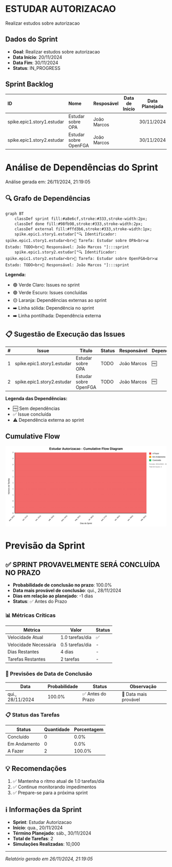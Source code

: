 
# ESTUDAR AUTORIZACAO
Realizar estudos sobre autorizacao

## Dados do Sprint
* **Goal**:  Realizar estudos sobre autorizacao
* **Data Início**: 20/11/2024
* **Data Fim**: 30/11/2024
* **Status**: IN_PROGRESS
## Sprint Backlog

|ID |Nome |Resposável |Data de Inicío | Data Planejada | Status|
|:----    |:----|:--------  |:-------:       | :----------:  | :---: |
|spike.epic1.story1.estudar|Estudar sobre OPA|João Marcos ||30/11/2024|TODO|
|spike.epic1.story2.estudar|Estudar sobre OpenFGA|João Marcos ||30/11/2024|TODO|

# Análise de Dependências do Sprint

Análise gerada em: 26/11/2024, 21:19:05

## 🔍 Grafo de Dependências

```mermaid
graph BT
    classDef sprint fill:#a8e6cf,stroke:#333,stroke-width:2px;
    classDef done fill:#98fb98,stroke:#333,stroke-width:2px;
    classDef external fill:#ffd3b6,stroke:#333,stroke-width:1px;
    spike.epic1.story1.estudar["🔍 Identificador: spike.epic1.story1.estudar<br>📝 Tarefa: Estudar sobre OPA<br>📊 Estado: TODO<br>👤 Responsável: João Marcos "]:::sprint
    spike.epic1.story2.estudar["🔍 Identificador: spike.epic1.story2.estudar<br>📝 Tarefa: Estudar sobre OpenFGA<br>📊 Estado: TODO<br>👤 Responsável: João Marcos "]:::sprint
```

**Legenda:**
- 🟢 Verde Claro: Issues no sprint
- 🟢 Verde Escuro: Issues concluídas
- 🟡 Laranja: Dependências externas ao sprint
- ➡️ Linha sólida: Dependência no sprint
- ➡️ Linha pontilhada: Dependência externa

## 📋 Sugestão de Execução das Issues

| # | Issue | Título | Status | Responsável | Dependências |
|---|-------|--------|--------|-------------|---------------|
| 1 | spike.epic1.story1.estudar | Estudar sobre OPA | TODO | João Marcos  | 🆓 |
| 2 | spike.epic1.story2.estudar | Estudar sobre OpenFGA | TODO | João Marcos  | 🆓 |

**Legenda das Dependências:**
- 🆓 Sem dependências
- ✅ Issue concluída
- ⚠️ Dependência externa ao sprint



## Cumulative Flow
![ Cumulative Flow](./charts/cfd-estudo.svg)

# Previsão da Sprint

## ✅ SPRINT PROVAVELMENTE SERÁ CONCLUÍDA NO PRAZO

- **Probabilidade de conclusão no prazo**: 100.0%
- **Data mais provável de conclusão**: qui., 28/11/2024
- **Dias em relação ao planejado**: -1 dias
- **Status**: ✅ Antes do Prazo

### 📊 Métricas Críticas

| Métrica | Valor | Status |
|---------|--------|--------|
| Velocidade Atual | 1.0 tarefas/dia | ✅ |
| Velocidade Necessária | 0.5 tarefas/dia | - |
| Dias Restantes | 4 dias | - |
| Tarefas Restantes | 2 tarefas | - |

### 📅 Previsões de Data de Conclusão

| Data | Probabilidade | Status | Observação |
|------|---------------|---------|------------|
| qui., 28/11/2024 | 100.0% | ✅ Antes do Prazo | 📍 Data mais provável |

### 📋 Status das Tarefas

| Status | Quantidade | Porcentagem |
|--------|------------|-------------|
| Concluído | 0 | 0.0% |
| Em Andamento | 0 | 0.0% |
| A Fazer | 2 | 100.0% |

## 💡 Recomendações

1. ✅ Mantenha o ritmo atual de 1.0 tarefas/dia
2. ✅ Continue monitorando impedimentos
3. ✅ Prepare-se para a próxima sprint

## ℹ️ Informações da Sprint

- **Sprint**: Estudar Autorizacao
- **Início**: qua., 20/11/2024
- **Término Planejado**: sáb., 30/11/2024
- **Total de Tarefas**: 2
- **Simulações Realizadas**: 10,000

---
*Relatório gerado em 26/11/2024, 21:19:05*
